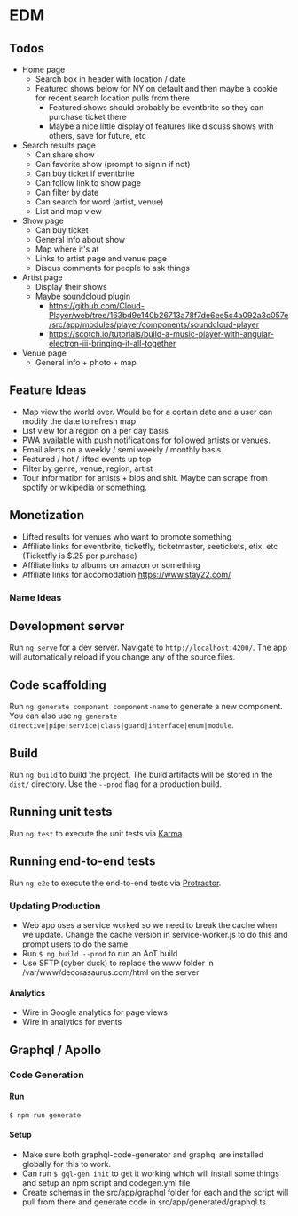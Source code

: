 # EDM

## Todos
- Home page
  - Search box in header with location / date
  - Featured shows below for NY on default and then maybe a cookie for recent search location pulls from there
    - Featured shows should probably be eventbrite so they can purchase ticket there
    - Maybe a nice little display of features like discuss shows with others, save for future, etc
- Search results page
  - Can share show
  - Can favorite show (prompt to signin if not)
  - Can buy ticket if eventbrite
  - Can follow link to show page
  - Can filter by date
  - Can search for word (artist, venue)
  - List and map view
- Show page
  - Can buy ticket
  - General info about show
  - Map where it's at
  - Links to artist page and venue page
  - Disqus comments for people to ask things
- Artist page
  - Display their shows
  - Maybe soundcloud plugin
    - https://github.com/Cloud-Player/web/tree/163bd9e140b26713a78f7de6ee5c4a092a3c057e/src/app/modules/player/components/soundcloud-player
    - https://scotch.io/tutorials/build-a-music-player-with-angular-electron-iii-bringing-it-all-together
- Venue page
  - General info + photo + map

## Feature Ideas
- Map view the world over. Would be for a certain date and a user can modify the date to refresh map
- List view for a region on a per day basis
- PWA available with push notifications for followed artists or venues.
- Email alerts on a weekly / semi weekly / monthly basis
- Featured / hot / lifted events up top
- Filter by genre, venue, region, artist
- Tour information for artists + bios and shit. Maybe can scrape from spotify or wikipedia or something.

## Monetization
- Lifted results for venues who want to promote something
- Affiliate links for eventbrite, ticketfly, ticketmaster, seetickets, etix, etc (Ticketfly is $.25 per purchase)
- Affiliate links to albums on amazon or something
- Affiliate links for accomodation https://www.stay22.com/

### Name Ideas


## Development server

Run `ng serve` for a dev server. Navigate to `http://localhost:4200/`. The app will automatically reload if you change any of the source files.

## Code scaffolding

Run `ng generate component component-name` to generate a new component. You can also use `ng generate directive|pipe|service|class|guard|interface|enum|module`.

## Build

Run `ng build` to build the project. The build artifacts will be stored in the `dist/` directory. Use the `--prod` flag for a production build.

## Running unit tests

Run `ng test` to execute the unit tests via [Karma](https://karma-runner.github.io).

## Running end-to-end tests

Run `ng e2e` to execute the end-to-end tests via [Protractor](http://www.protractortest.org/).

### Updating Production

- Web app uses a service worked so we need to break the cache when we update. Change the cache version in service-worker.js to do this and prompt users to do the same.
- Run `$ ng build --prod` to run an AoT build
- Use SFTP (cyber duck) to replace the www folder in /var/www/decorasaurus.com/html on the server

#### Analytics

- Wire in Google analytics for page views
- Wire in analytics for events

## Graphql / Apollo

### Code Generation

#### Run
`$ npm run generate`

#### Setup
- Make sure both graphql-code-generator and graphql are installed globally for this to work.
- Can run `$ gql-gen init` to get it working which will install some things and setup an npm script and codegen.yml file
- Create schemas in the src/app/graphql folder for each and the script will pull from there and generate code in src/app/generated/graphql.ts

